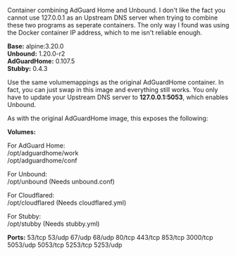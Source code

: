 Container combining AdGuard Home and Unbound. I don't like the fact you cannot use 127.0.0.1 as an Upstream DNS server when trying to combine these two programs as seperate containers. 
The only way I found was using the Docker container IP address, which to me isn't reliable enough.

**Base:** alpine:3.20.0 \
**Unbound:** 1.20.0-r2 \
**AdGuardHome:** 0.107.5 \
**Stubby:** 0.4.3

Use the same volumemappings as the original AdGuardHome container. In fact, you can just swap in this image and everything still works. You only have to update your Upstream DNS server to __127.0.0.1:5053__, which enables Unbound.

As with the original AdGuardHome image, this exposes the following: 

**Volumes:** 

For AdGuard Home: \
/opt/adguardhome/work \
/opt/adguardhome/conf

For Unbound: \
/opt/unbound (Needs unbound.conf)

For Cloudflared: \
/opt/cloudflared (Needs cloudflared.yml)

For Stubby: \
/opt/stubby (Needs stubby.yml)

**Ports:**
53/tcp 53/udp 67/udp 68/udp 80/tcp 443/tcp 853/tcp 3000/tcp 5053/udp 5053/tcp 5253/tcp 5253/udp
